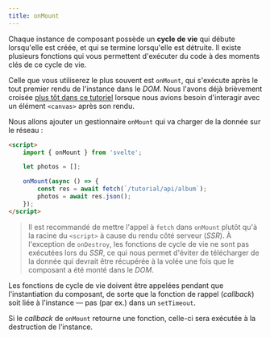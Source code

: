 ```yaml
---
title: onMount
---
```


Chaque instance de composant possède un **cycle de vie** qui débute lorsqu'elle est créée, et qui se termine lorsqu'elle est détruite. Il existe plusieurs fonctions qui vous permettent d'exécuter du code à des moments clés de ce cycle de vie.

Celle que vous utiliserez le plus souvent est `onMount`, qui s'exécute après le tout premier rendu de l'instance dans le <span class="vo">_DOM_</span>. Nous l'avons déjà brièvement croisée [plus tôt dans ce tutoriel](/tutorial/bind-this) lorsque nous avions besoin d'interagir avec un élément `<canvas>` après son rendu.

Nous allons ajouter un gestionnaire `onMount` qui va charger de la donnée sur le réseau :

```html
<script>
	import { onMount } from 'svelte';

	let photos = [];

	onMount(async () => {
		const res = await fetch(`/tutorial/api/album`);
		photos = await res.json();
	});
</script>
```
> Il est recommandé de mettre l'appel à `fetch` dans `onMount` plutôt qu'à la racine du `<script>` à cause du rendu côté serveur (<span class="vo">_SSR_</span>). À l'exception de `onDestroy`, les fonctions de cycle de vie ne sont pas exécutées lors du <span class="vo">_SSR_</span>, ce qui nous permet d'éviter de télécharger de la donnée qui devrait être récupérée à la volée une fois que le composant a été monté dans le <span class="vo">_DOM_</span>.

Les fonctions de cycle de vie doivent être appelées pendant que l'instantiation du composant, de sorte que la fonction de rappel (<span class="vo">_callback_</span>) soit liée à l'instance — pas (par ex.) dans un `setTimeout`.

Si le <span class="vo">_callback_</span> de `onMount` retourne une fonction, celle-ci sera exécutée à la destruction de l'instance.
